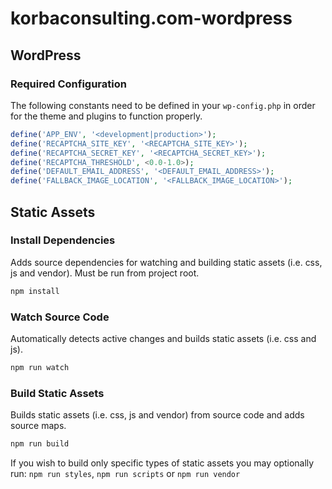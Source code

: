 # korbaconsulting.com-wordpress

## WordPress

### Required Configuration
The following constants need to be defined in your `wp-config.php` in order for the theme and plugins to function properly.
```php
define('APP_ENV', '<development|production>');
define('RECAPTCHA_SITE_KEY', '<RECAPTCHA_SITE_KEY>');
define('RECAPTCHA_SECRET_KEY', '<RECAPTCHA_SECRET_KEY>');
define('RECAPTCHA_THRESHOLD', <0.0-1.0>);
define('DEFAULT_EMAIL_ADDRESS', '<DEFAULT_EMAIL_ADDRESS>');
define('FALLBACK_IMAGE_LOCATION', '<FALLBACK_IMAGE_LOCATION>');
```

## Static Assets

### Install Dependencies
Adds source dependencies for watching and building static assets (i.e. css, js and vendor). Must be run from project root.
```sh
npm install
```

### Watch Source Code
Automatically detects active changes and builds static assets (i.e. css and js).
```sh
npm run watch
```

### Build Static Assets
Builds static assets (i.e. css, js and vendor) from source code and adds source maps.
```sh
npm run build
```
If you wish to build only specific types of static assets you may optionally run: `npm run styles`, `npm run scripts` or `npm run vendor`
